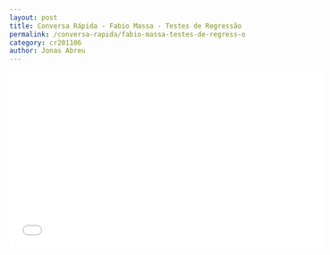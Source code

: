 ```yaml
---
layout: post
title: Conversa Rápida - Fabio Massa - Testes de Regressão
permalink: /conversa-rapida/fabio-massa-testes-de-regress-o
category: cr201106
author: Jonas Abreu
---
```


<iframe width="560" height="315" src="//www.youtube.com/embed/OmrDaV5VrcI" frameborder="0" allowfullscreen></iframe>
